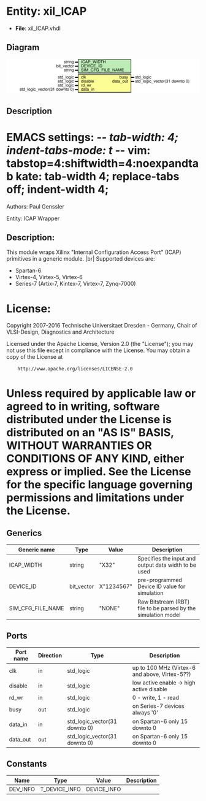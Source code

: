 # Entity: xil_ICAP

- **File**: xil_ICAP.vhdl
## Diagram

![Diagram](xil_ICAP.svg "Diagram")
## Description

 EMACS settings: -*-  tab-width: 4; indent-tabs-mode: t -*-
 vim: tabstop=4:shiftwidth=4:noexpandtab
 kate: tab-width 4; replace-tabs off; indent-width 4;
 =============================================================================
 Authors:					Paul Genssler

 Entity:					ICAP Wrapper

 Description:
 -------------------------------------
 This module wraps Xilinx "Internal Configuration Access Port" (ICAP) primitives in a generic
 module. |br|
 Supported devices are:
  * Spartan-6
  * Virtex-4, Virtex-5, Virtex-6
  * Series-7 (Artix-7, Kintex-7, Virtex-7, Zynq-7000)

 License:
 =============================================================================
 Copyright 2007-2016 Technische Universitaet Dresden - Germany,
										 Chair of VLSI-Design, Diagnostics and Architecture

 Licensed under the Apache License, Version 2.0 (the "License");
 you may not use this file except in compliance with the License.
 You may obtain a copy of the License at

		http://www.apache.org/licenses/LICENSE-2.0

 Unless required by applicable law or agreed to in writing, software
 distributed under the License is distributed on an "AS IS" BASIS,
 WITHOUT WARRANTIES OR CONDITIONS OF ANY KIND, either express or implied.
 See the License for the specific language governing permissions and
 limitations under the License.
 =============================================================================
## Generics

| Generic name      | Type       | Value      | Description                                                    |
| ----------------- | ---------- | ---------- | -------------------------------------------------------------- |
| ICAP_WIDTH        | string     | "X32"      |  Specifies the input and output data width to be used          |
| DEVICE_ID         | bit_vector | X"1234567" |  pre-programmed Device ID value for simulation                 |
| SIM_CFG_FILE_NAME | string     | "NONE"     |  Raw Bitstream (RBT) file to be parsed by the simulation model |
## Ports

| Port name | Direction | Type                          | Description                                     |
| --------- | --------- | ----------------------------- | ----------------------------------------------- |
| clk       | in        | std_logic                     |  up to 100 MHz (Virtex-6 and above, Virtex-5??) |
| disable   | in        | std_logic                     |  low active enable -> high active disable       |
| rd_wr     | in        | std_logic                     |  0 - write, 1 - read                            |
| busy      | out       | std_logic                     |  on Series-7 devices always '0'                 |
| data_in   | in        | std_logic_vector(31 downto 0) |  on Spartan-6 only 15 downto 0                  |
| data_out  | out       | std_logic_vector(31 downto 0) |  on Spartan-6 only 15 downto 0                  |
## Constants

| Name     | Type          | Value        | Description |
| -------- | ------------- | ------------ | ----------- |
| DEV_INFO | T_DEVICE_INFO |  DEVICE_INFO |             |
